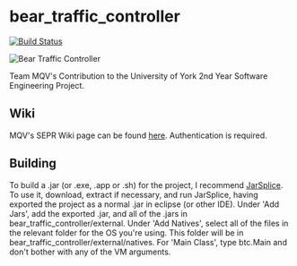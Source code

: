 bear_traffic_controller
=======================

[![Build Status](https://travis-ci.org/liam-m/SEPR-MQV-2.png?branch=master)](https://travis-ci.org/liam-m/SEPR-MQV-2)

![Bear Traffic Controller](http://i.imgur.com/KHlkiaj.jpg)

Team MQV's Contribution to the University of York 2nd Year Software Engineering Project.

Wiki
----
MQV's SEPR Wiki page can be found [here](http://www-module.cs.york.ac.uk/sepr/wiki/index.php?title=MQV). Authentication is required.

Building
--------
To build a .jar (or .exe, .app or .sh) for the project, I recommend [JarSplice](http://ninjacave.com/jarsplice).
To use it, download, extract if necessary, and run JarSplice, having exported the project as a normal .jar in eclipse (or other IDE).
Under 'Add Jars', add the exported .jar, and all of the .jars in bear_traffic_controller/external.
Under 'Add Natives', select all of the files in the relevant folder for the OS you're using. This folder will be in bear_traffic_controller/external/natives.
For 'Main Class', type btc.Main and don't bother with any of the VM arguments.
